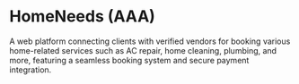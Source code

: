 # HomeNeeds (AAA)
A web platform connecting clients with verified vendors for booking various home-related services such as AC repair, home cleaning, plumbing, and more, featuring a seamless booking system and secure payment integration.
